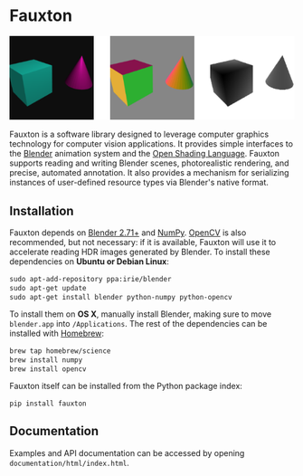 Fauxton
=======

![Left to right: optical image, surface normal map, depth map.](documentation/sphinx/home_page.png)

Fauxton is a software library designed to leverage computer graphics technology for computer vision applications. It provides simple interfaces to the [Blender](http://www.blender.org/) animation system and the [Open Shading Language](http://www.openshading.com/). Fauxton supports reading and writing Blender scenes, photorealistic rendering, and precise, automated annotation. It also provides a mechanism for serializing instances of user-defined resource types via Blender's native format.

Installation
------------
Fauxton depends on [Blender 2.71+](http://www.blender.org/download/) and [NumPy](http://www.numpy.org/). [OpenCV](http://opencv.org/) is also recommended, but not necessary: if it is available, Fauxton will use it to accelerate reading HDR images generated by Blender. To install these dependencies on **Ubuntu or Debian Linux**:

    sudo apt-add-repository ppa:irie/blender
    sudo apt-get update
    sudo apt-get install blender python-numpy python-opencv

To install them on **OS X**, manually install Blender, making sure to move `blender.app` into `/Applications`. The rest of the dependencies can be installed with [Homebrew](http://brew.sh/):

    brew tap homebrew/science
    brew install numpy
    brew install opencv

Fauxton itself can be installed from the Python package index:

    pip install fauxton

Documentation
-------------
Examples and API documentation can be accessed by opening `documentation/html/index.html`.
